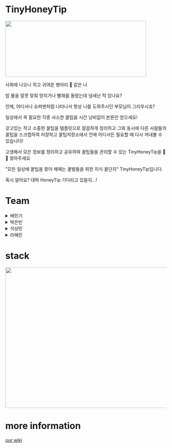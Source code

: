 # TinyHoneyTip

<img src='https://cdn.discordapp.com/attachments/884717967307321407/892328483827626024/tht_logo.png' width=440 height= 175>

사회에 나오니 작고 귀여운 병아리 🐣 같은 나

밥 물을 잘못 맞춰 망치거나 빨래를 돌렸는데 냄새난 적 있나요?

언제, 어디서나 슈퍼맨처럼 나타나서 항상 나를 도와주시던 부모님이 그리우시죠?

일상에서 꼭 필요한 각종 사소한 꿀팁을 시간 낭비없이 본론만 얻으세요!

갖고있는 작고 소중한 꿀팁을 템플릿으로 깔끔하게 정리하고 그와 동시에 다른 사람들의 꿀팁을 스크랩하여 저장하고 꿀팁저장소에서 언제 어디서든 필요할 때 다시 꺼내볼 수 있습니다!

고생해서 모은 정보를 정리하고 공유하여 꿀팁들을 관리할 수 있는 TinyHoneyTip을 🐝 🍯 찾아주세요

"모든 일상에 꿑팁을 찾아 헤매는 꿀벌들을 위한 지식 꿀단지" TinyHoneyTip입니다.

혹시 알아요? 대박 HoneyTip 기다리고 있을지...!

# Team

<details>
<summary>배민기</summary>
<div markdown="1">

|GITHUB|[baemki](https://github.com/baemki)|
|--|--|
- 팀장
- Position: Front-End
- Stack: Node.js, Next js, express, html, css, react, javascript
- Contributions<br />
 Content page<br />
 Signin, signup <br />
 Select <br />
 Category<br />
 Search<br />
 Loading<br />
 Infinite scroll<br />
 Image src making <br />
 Weather widget<br/>
 Cropper <br />
</div>
</details>

<details>
<summary>박은빈</summary>
<div markdown="1">

|GITHUB|[peb4010](https://github.com/peb4010)|
|--|--|
- 팀원
- Position: Full-stack
- Stack: React, Next js, axios, html, css, javascript, node js, sequelize, RDS, mysql, express
- Contributions<br />
 mypage client<br />
 mypage server<br />
 post detail api <br />
 like, cancle like, dislike, cancle dislike, scrap, cancle scrap api
 database<br />
</div>
</details>

<details>
<summary>석상민</summary>
<div markdown="1">

|GITHUB|[SangminSuk](https://github.com/SangminSuk)|
|--|--|
- 팀원
- Position: Back-End
- Stack: node js, sequelize, mysql, S3, vercel, ngrok, express, javascript, multer
- Contributions
</div>
</details>

<details>
<summary>라혜린</summary>
<div markdown="1">

|GITHUB|[wktaylorla](https://github.com/wktaylorla)|
|--|--|
- 팀원
- Position: Front-End
- Stack: React, Next js, axios, html, css, javascript
- Contributions<br />
 landing page<br />
 header, footer<br />
 post detail page<br />
 post upload page<br />
 post edit page
</div>
</details>

# stack

<img src = 'https://camo.githubusercontent.com/077a39b772ead36dc27f4799d40e8c8bd26c3b725684cc76bdd6bbb45fe16f67/68747470733a2f2f6d656469612e646973636f72646170702e6e65742f6174746163686d656e74732f3838343333343837313931393539313436352f3838343731373237343235333130333130342f5765625f4170705f5265666572656e63655f4172636869746563747572652e706e673f77696474683d31373830266865696768743d31303536' width=550 height=440 />

# more information

[our wiki](https://github.com/codestates/TinyHoneyTip/wiki)
